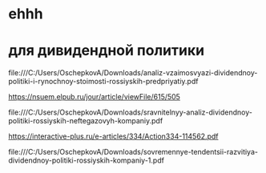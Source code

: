 # ehhh

# для дивидендной политики

file:///C:/Users/OschepkovA/Downloads/analiz-vzaimosvyazi-dividendnoy-politiki-i-rynochnoy-stoimosti-rossiyskih-predpriyatiy.pdf


https://nsuem.elpub.ru/jour/article/viewFile/615/505

file:///C:/Users/OschepkovA/Downloads/sravnitelnyy-analiz-dividendnoy-politiki-rossiyskih-neftegazovyh-kompaniy.pdf

https://interactive-plus.ru/e-articles/334/Action334-114562.pdf


file:///C:/Users/OschepkovA/Downloads/sovremennye-tendentsii-razvitiya-dividendnoy-politiki-rossiyskih-kompaniy-1.pdf
